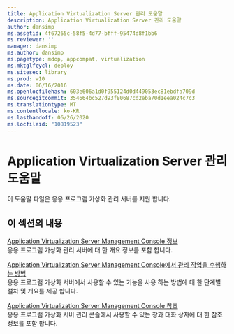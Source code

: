 ```yaml
---
title: Application Virtualization Server 관리 도움말
description: Application Virtualization Server 관리 도움말
author: dansimp
ms.assetid: 4f67265c-58f5-4d77-bfff-95474d8f1bb6
ms.reviewer: ''
manager: dansimp
ms.author: dansimp
ms.pagetype: mdop, appcompat, virtualization
ms.mktglfcycl: deploy
ms.sitesec: library
ms.prod: w10
ms.date: 06/16/2016
ms.openlocfilehash: 603e606a1d0f955124d0d449053ec81ebdfa709d
ms.sourcegitcommit: 354664bc527d93f80687cd2eba70d1eea024c7c3
ms.translationtype: MT
ms.contentlocale: ko-KR
ms.lasthandoff: 06/26/2020
ms.locfileid: "10819523"
---
```

# Application Virtualization Server 관리 도움말


이 도움말 파일은 응용 프로그램 가상화 관리 서버를 지원 합니다.

## 이 섹션의 내용


<a href="" id="about-the-application-virtualization-server-management-console"></a>[Application Virtualization Server Management Console 정보](about-the-application-virtualization-server-management-console.md)  
응용 프로그램 가상화 관리 서버에 대 한 개요 정보를 포함 합니다.

<a href="" id="how-to-perform-administrative-tasks-in-the-application-virtualization-server-management-console"></a>[Application Virtualization Server Management Console에서 관리 작업을 수행하는 방법](how-to-perform-administrative-tasks-in-the-application-virtualization-server-management-console.md)  
응용 프로그램 가상화 서버에서 사용할 수 있는 기능을 사용 하는 방법에 대 한 단계별 절차 및 개요를 제공 합니다.

<a href="" id="application-virtualization-server-management-console-reference"></a>[Application Virtualization Server Management Console 참조](application-virtualization-server-management-console-reference.md)  
응용 프로그램 가상화 서버 관리 콘솔에서 사용할 수 있는 창과 대화 상자에 대 한 참조 정보를 포함 합니다.

 

 





